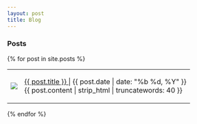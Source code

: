 ```yaml
---
layout: post
title: Blog
---
```


<h3>Posts</h3>

{% for post in site.posts %}
<table>
  <tr>
    <td><img src="{{ post.image }}"></td>
    <td><p><a href="{{ post.url }}"> {{ post.title }} </a> | {{ post.date | date: "%b %d, %Y" }} <br/>
    {{ post.content | strip_html | truncatewords: 40 }}
    </p></td>
  </tr>
</table>
{% endfor %}